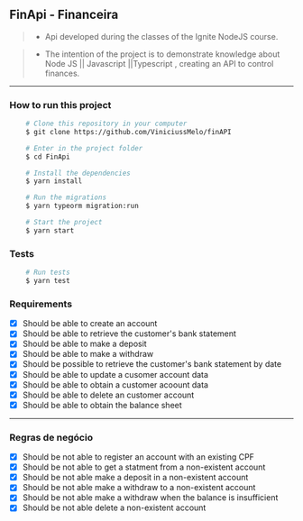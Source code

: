 ## FinApi - Financeira
> - Api developed during the classes of the Ignite NodeJS course.

> - The intention of the project is to demonstrate knowledge about Node JS || Javascript ||Typescript , creating an API to control finances.
---

### How to run this project

```bash
    # Clone this repository in your computer
    $ git clone https://github.com/ViniciussMelo/finAPI

    # Enter in the project folder
    $ cd FinApi

    # Install the dependencies
    $ yarn install

    # Run the migrations
    $ yarn typeorm migration:run

    # Start the project
    $ yarn start
```

### Tests

```bash
    # Run tests
    $ yarn test
```

### Requirements

- [x] Should be able to create an account
- [x] Should be able to retrieve the customer's bank statement
- [x] Should be able to make a deposit
- [x] Should be able to make a withdraw
- [x] Should be possible to retrieve the customer's bank statement by date
- [x] Should be able to update a cusomer account data
- [x] Should be able to obtain a customer acoount data
- [x] Should be able to delete an customer account
- [x] Should be able to obtain the balance sheet

---

### Regras de negócio

- [x] Should be not able to register an account with an existing CPF
- [x] Should be not able to get a statment from a non-existent account
- [x] Should be not able make a deposit in a non-existent account
- [x] Should be not able make a withdraw to a non-existent account
- [x] Should be not able make a withdraw when the balance is insufficient
- [x] Should be not able delete a non-existent account